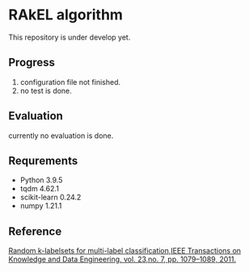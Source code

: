 ﻿# RAkEL algorithm

This repository is under develop yet.

## Progress

1. configuration file not finished.
2. no test is done.

## Evaluation
<!-- |evaluation criterion |LP||||
|---|---|---|---|---|
|hamming loss|||||
|ranking loss|||||
|one error||||| -->

currently no evaluation is done.

## Requrements

- Python 3.9.5
- tqdm 4.62.1
- scikit-learn 0.24.2
- numpy 1.21.1

## Reference
[Random k-labelsets for multi-label classification,IEEE Transactions on Knowledge and Data Engineering, vol. 23,no. 7, pp. 1079–1089, 2011.][2]


  [1]: http://mulan.sourceforge.net/datasets-mlc.html
  [2]: https://ieeexplore.ieee.org/abstract/document/5567103




